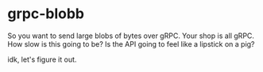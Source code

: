 # grpc-blobb

So you want to send large blobs of bytes over gRPC. Your shop is all gRPC. How slow is this going to be? Is the API going to feel like a lipstick on a pig?

idk, let's figure it out.
